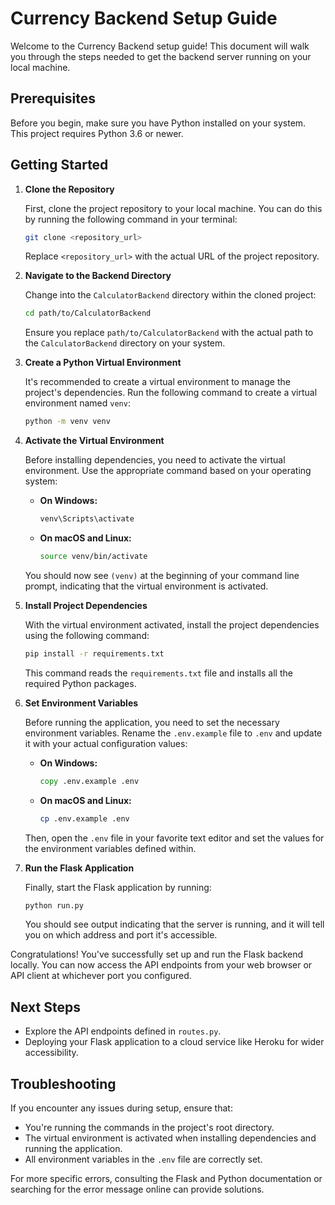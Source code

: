 # Currency Backend Setup Guide

Welcome to the Currency Backend setup guide! This document will walk you through the steps needed to get the backend server running on your local machine.

## Prerequisites

Before you begin, make sure you have Python installed on your system. This project requires Python 3.6 or newer.

## Getting Started

1. **Clone the Repository**

   First, clone the project repository to your local machine. You can do this by running the following command in your terminal:

   ```bash
   git clone <repository_url>
   ```

   Replace `<repository_url>` with the actual URL of the project repository.

2. **Navigate to the Backend Directory**

   Change into the `CalculatorBackend` directory within the cloned project:

   ```bash
   cd path/to/CalculatorBackend
   ```

   Ensure you replace `path/to/CalculatorBackend` with the actual path to the `CalculatorBackend` directory on your system.

3. **Create a Python Virtual Environment**

   It's recommended to create a virtual environment to manage the project's dependencies. Run the following command to create a virtual environment named `venv`:

   ```bash
   python -m venv venv
   ```

4. **Activate the Virtual Environment**

   Before installing dependencies, you need to activate the virtual environment. Use the appropriate command based on your operating system:

   - **On Windows:**

     ```cmd
     venv\Scripts\activate
     ```

   - **On macOS and Linux:**

     ```bash
     source venv/bin/activate
     ```

   You should now see `(venv)` at the beginning of your command line prompt, indicating that the virtual environment is activated.

5. **Install Project Dependencies**

   With the virtual environment activated, install the project dependencies using the following command:

   ```bash
   pip install -r requirements.txt
   ```

   This command reads the `requirements.txt` file and installs all the required Python packages.

6. **Set Environment Variables**

   Before running the application, you need to set the necessary environment variables. Rename the `.env.example` file to `.env` and update it with your actual configuration values:

   - **On Windows:**

     ```cmd
     copy .env.example .env
     ```

   - **On macOS and Linux:**
      ```bash
      cp .env.example .env
      ```

   Then, open the `.env` file in your favorite text editor and set the values for the environment variables defined within.

7. **Run the Flask Application**

   Finally, start the Flask application by running:

   ```bash
   python run.py
   ```

   You should see output indicating that the server is running, and it will tell you on which address and port it's accessible.

Congratulations! You've successfully set up and run the Flask backend locally. You can now access the API endpoints from your web browser or API client at whichever port you configured.

## Next Steps

- Explore the API endpoints defined in `routes.py`.
- Deploying your Flask application to a cloud service like Heroku for wider accessibility.

## Troubleshooting

If you encounter any issues during setup, ensure that:

- You're running the commands in the project's root directory.
- The virtual environment is activated when installing dependencies and running the application.
- All environment variables in the `.env` file are correctly set.

For more specific errors, consulting the Flask and Python documentation or searching for the error message online can provide solutions.